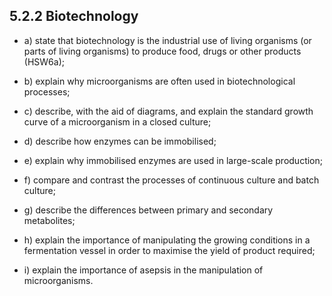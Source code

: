5.2.2 Biotechnology
---

* a) state that biotechnology is the industrial use of living organisms (or parts of living organisms) to produce food, drugs or other products (HSW6a);

* b) explain why microorganisms are often used in biotechnological processes;

* c) describe, with the aid of diagrams, and explain the standard growth curve of a microorganism in a closed culture;

* d) describe how enzymes can be immobilised;

* e) explain why immobilised enzymes are used in large-scale production;

* f) compare and contrast the processes of continuous culture and batch culture;

* g) describe the differences between primary and secondary metabolites;

* h) explain the importance of manipulating the growing conditions in a fermentation vessel in order to maximise the yield of product required;

* i) explain the importance of asepsis in the manipulation of microorganisms.
